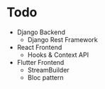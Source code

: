 # Todo

- Django Backend
  - Django Rest Framework
- React Frontend
  - Hooks & Context API
- Flutter Frontend
  - StreamBuilder
  - Bloc pattern
